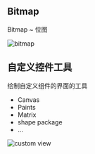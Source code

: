 <link rel="stylesheet" href="github-markdown.css">
<article class="markdown-body">

## Bitmap
Bitmap ~ 位图

![bitmap](./bitmap.png)


## 自定义控件工具
绘制自定义组件的界面的工具

* Canvas
* Paints
* Matrix
* shape package
* ...

![custom view](./custom_view.png)

</article>
